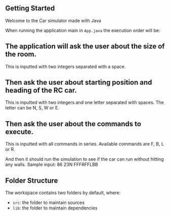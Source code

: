 ## Getting Started

Welcome to the Car simulator made with Java

When running the application main in `App.java` the execution order will be:

## The application will ask the user about the size of the room.
This is inputted with two integers separated with a space.
## Then ask the user about starting position and heading of the RC car.
This is inputted with two integers and one letter separated with spaces. The letter can be N, S, W or E.
## Then ask the user about the commands to execute.
This is inputted with all commands in series. Available commands are F, B, L or R.

And then it should run the simulation to see if the car can run without hitting any walls.
Sample input: 86
23N FFFRFFLBB


## Folder Structure

The workspace contains two folders by default, where:

- `src`: the folder to maintain sources
- `lib`: the folder to maintain dependencies

